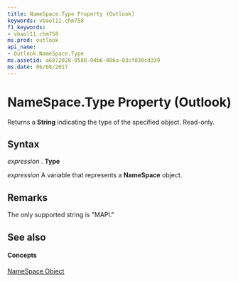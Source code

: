 ```yaml
---
title: NameSpace.Type Property (Outlook)
keywords: vbaol11.chm758
f1_keywords:
- vbaol11.chm758
ms.prod: outlook
api_name:
- Outlook.NameSpace.Type
ms.assetid: a6872028-0588-94b6-086a-03cf830cd339
ms.date: 06/08/2017
---
```



# NameSpace.Type Property (Outlook)

Returns a **String** indicating the type of the specified object. Read-only.


## Syntax

 _expression_ . **Type**

 _expression_ A variable that represents a **NameSpace** object.


## Remarks

The only supported string is "MAPI."


## See also


#### Concepts


[NameSpace Object](namespace-object-outlook.md)

